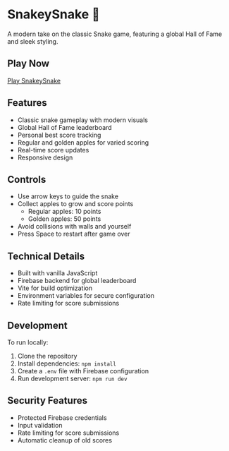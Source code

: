 # SnakeySnake 🐍

A modern take on the classic Snake game, featuring a global Hall of Fame and sleek styling.

## Play Now

[Play SnakeySnake](https://mariuschristensen.github.io/cursor-guided-game/)

## Features

- Classic snake gameplay with modern visuals
- Global Hall of Fame leaderboard
- Personal best score tracking
- Regular and golden apples for varied scoring
- Real-time score updates
- Responsive design

## Controls

- Use arrow keys to guide the snake
- Collect apples to grow and score points
  - Regular apples: 10 points
  - Golden apples: 50 points
- Avoid collisions with walls and yourself
- Press Space to restart after game over

## Technical Details

- Built with vanilla JavaScript
- Firebase backend for global leaderboard
- Vite for build optimization
- Environment variables for secure configuration
- Rate limiting for score submissions

## Development

To run locally:

1. Clone the repository
2. Install dependencies: `npm install`
3. Create a `.env` file with Firebase configuration
4. Run development server: `npm run dev`

## Security Features

- Protected Firebase credentials
- Input validation
- Rate limiting for score submissions
- Automatic cleanup of old scores

